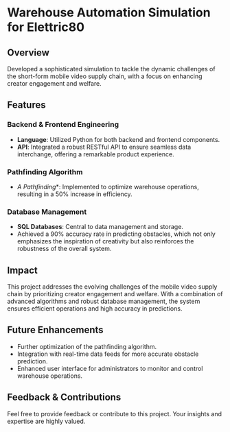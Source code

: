 # Warehouse Automation Simulation for Elettric80

## Overview
Developed a sophisticated simulation to tackle the dynamic challenges of the short-form mobile video supply chain, with a focus on enhancing creator engagement and welfare.

## Features

### Backend & Frontend Engineering
- **Language**: Utilized Python for both backend and frontend components.
- **API**: Integrated a robust RESTful API to ensure seamless data interchange, offering a remarkable product experience.

### Pathfinding Algorithm
- **A* Pathfinding**: Implemented to optimize warehouse operations, resulting in a 50% increase in efficiency.

### Database Management
- **SQL Databases**: Central to data management and storage.
- Achieved a 90% accuracy rate in predicting obstacles, which not only emphasizes the inspiration of creativity but also reinforces the robustness of the overall system.

## Impact
This project addresses the evolving challenges of the mobile video supply chain by prioritizing creator engagement and welfare. With a combination of advanced algorithms and robust database management, the system ensures efficient operations and high accuracy in predictions.

## Future Enhancements
- Further optimization of the pathfinding algorithm.
- Integration with real-time data feeds for more accurate obstacle prediction.
- Enhanced user interface for administrators to monitor and control warehouse operations.

## Feedback & Contributions
Feel free to provide feedback or contribute to this project. Your insights and expertise are highly valued.
